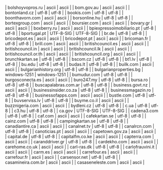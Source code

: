 | bolshoyvopros.ru | ascii | ascii |
| bom.gov.au | ascii | ascii |
| bontonland.cz | utf-8 | utf-8 |
| bookis.com | utf-8 | utf-8 |
| boonthavorn.com | ascii | ascii |
| borsonline.hu | utf-8 | utf-8 |
| bortexgroup.com | ascii | ascii |
| boursier.com | ascii | ascii |
| bovary.gr | ascii | ascii |
| boxberry.ru | ascii | ascii |
| bpiexpressoimobiliario.pt | utf-8 | utf-8 |
| bportugal.pt | UTF-8-SIG | UTF-8-SIG |
| br.de | utf-8 | utf-8 |
| bricodepot.es | ascii | ascii |
| bricodepot.pt | ascii | ascii |
| bricoman.fr | utf-8 | utf-8 |
| brill.com | ascii | ascii |
| britishcouncil.es | ascii | ascii |
| britishcouncil.in | ascii | ascii |
| britishcouncil.lk | ascii | ascii |
| britishcouncil.or.th | ascii | ascii |
| britishcouncil.org | ascii | ascii |
| brunchkartan.se | utf-8 | utf-8 |
| bscom.cz | utf-8 | utf-8 |
| bt1.lv | utf-8 | utf-8 |
| bu.edu | utf-8 | utf-8 |
| budas.lt | utf-8 | utf-8 |
| builk.com | ascii | ascii |
| bulgarianhistory.org | utf-8 | utf-8 |
| bulgarianproperties.bg | windows-1251 | windows-1251 |
| bumudur.com | utf-8 | utf-8 |
| burgosconecta.es | ascii | ascii |
| buro247.my | utf-8 | utf-8 |
| bursa.ro | utf-8 | utf-8 |
| buscapalabras.com.ar | utf-8 | utf-8 |
| business.govt.nz | ascii | ascii |
| businessinsider.co.za | utf-8 | utf-8 |
| businessmagazin.ro | utf-8 | utf-8 |
| businessofapps.com | ascii | ascii |
| bustle.com | utf-8 | utf-8 |
| buvserviss.lv | utf-8 | utf-8 |
| buyme.co.il | ascii | ascii |
| buzznigeria.com | ascii | ascii |
| bydleni.cz | utf-8 | utf-8 |
| c.ua | utf-8 | utf-8 |
| c3.hu | utf-8 | utf-8 |
| ca.gov | UTF-8-SIG | UTF-8-SIG |
| cadena3.com | utf-8 | utf-8 |
| caf.com | ascii | ascii |
| cafekartan.se | utf-8 | utf-8 |
| cainz.com | utf-8 | utf-8 |
| campingkartan.se | utf-8 | utf-8 |
| canadiantire.ca | ascii | ascii |
| canalnet.tv | utf-8 | utf-8 |
| canalrcn.com | utf-8 | utf-8 |
| canoticias.pt | ascii | ascii |
| capetown.gov.za | ascii | ascii |
| capital.de | utf-8 | utf-8 |
| capitalfm.co.ke | ascii | ascii |
| capterra.com | ascii | ascii |
| caranddriver.gr | utf-8 | utf-8 |
| cardekho.com | ascii | ascii |
| carehome.co.uk | ascii | ascii |
| carl-ras.dk | utf-8 | utf-8 |
| carlofrauvini.it | ascii | ascii |
| carm.es | ascii | ascii |
| carrefour.es | ascii | ascii |
| carrefour.fr | ascii | ascii |
| carsensor.net | utf-8 | utf-8 |
| casamineira.com.br | ascii | ascii |
| casaseneleste.com | ascii | ascii |
